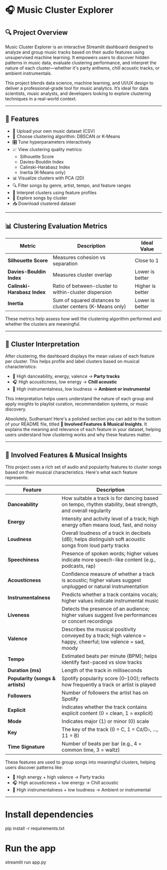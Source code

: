 # 🎧 Music Cluster Explorer

## 🔍 Project Overview

Music Cluster Explorer is an interactive Streamlit dashboard designed to analyze and group music tracks based on their audio features using unsupervised machine learning. It empowers users to discover hidden patterns in music data, evaluate clustering performance, and interpret the nature of each cluster—whether it's party anthems, chill acoustic tracks, or ambient instrumentals.

This project blends data science, machine learning, and UI/UX design to deliver a professional-grade tool for music analytics. It’s ideal for data scientists, music analysts, and developers looking to explore clustering techniques in a real-world context.

---

## 🚀 Features

- 📁 Upload your own music dataset (CSV)
- 🧠 Choose clustering algorithm: DBSCAN or K-Means
- 🎛️ Tune hyperparameters interactively
- 📈 View clustering quality metrics:
  - Silhouette Score
  - Davies-Bouldin Index
  - Calinski-Harabasz Index
  - Inertia (K-Means only)
- 📊 Visualize clusters with PCA (2D)
- 🔍 Filter songs by genre, artist, tempo, and feature ranges
- 🧠 Interpret clusters using feature profiles
- 🎵 Explore songs by cluster
- 📥 Download clustered dataset

---

## 📊 Clustering Evaluation Metrics

| Metric | Description | Ideal Value |
|--------|-------------|-------------|
| **Silhouette Score** | Measures cohesion vs separation | Close to 1 |
| **Davies-Bouldin Index** | Measures cluster overlap | Lower is better |
| **Calinski-Harabasz Index** | Ratio of between-cluster to within-cluster dispersion | Higher is better |
| **Inertia** | Sum of squared distances to cluster centers (K-Means only) | Lower is better |

These metrics help assess how well the clustering algorithm performed and whether the clusters are meaningful.

---

## 🧠 Cluster Interpretation

After clustering, the dashboard displays the mean values of each feature per cluster. This helps profile and label clusters based on musical characteristics:

- 🎉 High danceability, energy, valence → **Party tracks**
- 🎧 High acousticness, low energy → **Chill acoustic**
- 🧘 High instrumentalness, low loudness → **Ambient or instrumental**

This interpretation helps users understand the nature of each group and apply insights to playlist curation, recommendation systems, or music discovery.

Absolutely, Sudharsan! Here's a polished section you can add to the bottom of your README file, titled **🎼 Involved Features & Musical Insights**. It explains the meaning and relevance of each feature in your dataset, helping users understand how clustering works and why these features matter.

---

## 🎼 Involved Features & Musical Insights

This project uses a rich set of audio and popularity features to cluster songs based on their musical characteristics. Here's what each feature represents:

| Feature | Description |
|--------|-------------|
| **Danceability** | How suitable a track is for dancing based on tempo, rhythm stability, beat strength, and overall regularity |
| **Energy** | Intensity and activity level of a track; high energy often means loud, fast, and noisy |
| **Loudness** | Overall loudness of a track in decibels (dB); helps distinguish soft acoustic songs from loud party tracks |
| **Speechiness** | Presence of spoken words; higher values indicate more speech-like content (e.g., podcasts, rap) |
| **Acousticness** | Confidence measure of whether a track is acoustic; higher values suggest unplugged or natural instrumentation |
| **Instrumentalness** | Predicts whether a track contains vocals; higher values indicate instrumental music |
| **Liveness** | Detects the presence of an audience; higher values suggest live performances or concert recordings |
| **Valence** | Describes the musical positivity conveyed by a track; high valence = happy, cheerful; low valence = sad, moody |
| **Tempo** | Estimated beats per minute (BPM); helps identify fast-paced vs slow tracks |
| **Duration (ms)** | Length of the track in milliseconds |
| **Popularity (songs & artists)** | Spotify popularity score (0–100); reflects how frequently a track or artist is played |
| **Followers** | Number of followers the artist has on Spotify |
| **Explicit** | Indicates whether the track contains explicit content (0 = clean, 1 = explicit) |
| **Mode** | Indicates major (1) or minor (0) scale |
| **Key** | The key of the track (0 = C, 1 = C♯/D♭, ..., 11 = B) |
| **Time Signature** | Number of beats per bar (e.g., 4 = common time, 3 = waltz) |

These features are used to group songs into meaningful clusters, helping users discover patterns like:

- 🎉 High energy + high valence → Party tracks  
- 🎧 High acousticness + low energy → Chill acoustic  
- 🧘 High instrumentalness + low loudness → Ambient or instrumental  

---





# Install dependencies
pip install -r requirements.txt

# Run the app
streamlit run app.py

